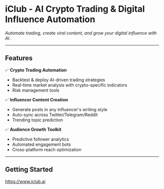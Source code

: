 # iClub - AI Crypto Trading & Digital Influence Automation


*Automate trading, create viral content, and grow your digital influence with AI.*

---

## Features
✅ **Crypto Trading Automation**  
- Backtest & deploy AI-driven trading strategies  
- Real-time market analysis with crypto-specific indicators  
- Risk management tools  

✅ **Influencer Content Creation**  
- Generate posts in any influencer's writing style  
- Auto-sync across Twitter/Telegram/Reddit  
- Trending topic prediction  

✅ **Audience Growth Toolkit**  
- Predictive follower analytics  
- Automated engagement bots  
- Cross-platform reach optimization  

---

## Getting Started
https://www.iclub.ai
